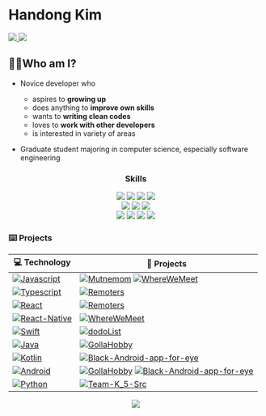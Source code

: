 # Handong Kim
<a href="https://firsteast.tistory.com/">
  <img src="https://img.shields.io/badge/-Tech%20Blog-lightgrey?style=flat-square&logo=tistory&link=https://firsteast.tistory.com/"/>
</a>
 <a href="sw.engineering@kakao.com">
  <img src="https://img.shields.io/badge/Email-FFCD00?style=flat-square&logo=Kakao&logoColor=white&link=sw.engineering@kakao.com"/>
</a>


## 🙋‍♂️Who am I?

* Novice developer who
  * aspires to <b>growing up</b>
  * does anything to <b>improve own skills</b>
  * wants to <b>writing clean codes</b>
  * loves to <b>work with other developers</b>
  * is interested in variety of areas

* Graduate student majoring in computer science, especially software engineering

<h3 align="center">Skills</h3>
<p align="center">
  <img src="https://img.shields.io/badge/-kotlin-informational"/>
  <img src="https://img.shields.io/badge/-javascript-yellow"/>
  <img src="https://img.shields.io/badge/-typescript-blue"/>
  <img src="https://img.shields.io/badge/-python-brightgreen"/><br>
  <img src="https://img.shields.io/badge/-Android-informational"/>
  <img src="https://img.shields.io/badge/-React-yellow"/>
  <img src="https://img.shields.io/badge/-React%20Native-blue"/><br>
  <img src="https://img.shields.io/badge/-Agile-black"/>
  <img src="https://img.shields.io/badge/-Git-black"/>
  <img src="https://img.shields.io/badge/-Notion-black"/>
  <img src="https://img.shields.io/badge/-Slack-black"/>
</p>


### ⌨️ Projects

<!-- START OF PROFILE STACK, DO NOT REMOVE -->
| 💻 **Technology** | 🚀 **Projects** |
| - | - |
| [![Javascript](https://img.shields.io/static/v1?label=&message=Javascript&color=F1E05A&logo=javascript&logoColor=FFFFFF)](https://www.javascript.com/) | [![Mutnemom](https://img.shields.io/static/v1?label=&message=Mutnemom&color=000605&logo=github&logoColor=FFFFFF&labelColor=000605)](https://github.com/201411108/Mutnemom) [![WhereWeMeet](https://img.shields.io/static/v1?label=&message=WhereWeMeet&color=000605&logo=github&logoColor=FFFFFF&labelColor=000605)](https://github.com/201411108/WhereWeMeet) |
| [![Typescript](https://img.shields.io/static/v1?label=&message=Typescript&color=3178C6&logo=typescript&logoColor=FFFFFF)](https://www.typescriptlang.org/) | [![Remoters](https://img.shields.io/static/v1?label=&message=Remoters&color=000605&logo=github&logoColor=FFFFFF&labelColor=000605)](https://github.com/201411108/Remoters) |
| [![React](https://img.shields.io/static/v1?label=&message=React&color=61DAFB&logo=react&logoColor=FFFFFF)](https://ko.reactjs.org/) | [![Remoters](https://img.shields.io/static/v1?label=&message=Remoters&color=000605&logo=github&logoColor=FFFFFF&labelColor=000605)](https://github.com/201411108/Remoters) |
| [![React-Native](https://img.shields.io/static/v1?label=&message=React-Native&color=61DAFB&logo=react&logoColor=FFFFFF)](https://reactnative.dev/) | [![WhereWeMeet](https://img.shields.io/static/v1?label=&message=WhereWeMeet&color=000605&logo=github&logoColor=FFFFFF&labelColor=000605)](https://github.com/201411108/WhereWeMeet) |
| [![Swift](https://img.shields.io/static/v1?label=&message=Swift&color=E45530&logo=swift&logoColor=FFFFFF)](https://swift.org/) | [![dodoList](https://img.shields.io/static/v1?label=&message=dodoList&color=000605&logo=github&logoColor=FFFFFF&labelColor=000605)](https://github.com/201411108/dodoList) |
| [![Java](https://img.shields.io/static/v1?label=&message=Java&color=E0234E&logo=java&logoColor=FFFFFF)](https://www.java.com/) | [![GollaHobby](https://img.shields.io/static/v1?label=&message=GollaHobby&color=000605&logo=github&logoColor=FFFFFF&labelColor=000605)](https://github.com/201411108/GollaHobby) |
| [![Kotlin](https://img.shields.io/static/v1?label=&message=Kotlin&color=E0234E&logo=kotlin&logoColor=FFFFFF)](https://kotlinlang.org/) | [![Black-Android-app-for-eye](https://img.shields.io/static/v1?label=&message=Black-Android-app-for-eye&color=000605&logo=github&logoColor=FFFFFF&labelColor=000605)](https://github.com/201411108/Black-Android-app-for-eye) |
| [![Android](https://img.shields.io/static/v1?label=&message=Android&color=E0234E&logo=android&logoColor=FFFFFF)](https://developer.android.com/) | [![GollaHobby](https://img.shields.io/static/v1?label=&message=GollaHobby&color=000605&logo=github&logoColor=FFFFFF&labelColor=000605)](https://github.com/201411108/GollaHobby) [![Black-Android-app-for-eye](https://img.shields.io/static/v1?label=&message=Black-Android-app-for-eye&color=000605&logo=github&logoColor=FFFFFF&labelColor=000605)](https://github.com/201411108/Black-Android-app-for-eye) |
| [![Python](https://img.shields.io/static/v1?label=&message=Python&color=23911F&logo=python&logoColor=FFFFFF)](https://www.python.org/) | [![Team-K_5-Src](https://img.shields.io/static/v1?label=&message=Team-K_5-Src&color=000605&logo=github&logoColor=FFFFFF&labelColor=000605)](https://github.com/201411108/Team-K_5-Src) |
<!-- END OF PROFILE STACK, DO NOT REMOVE -->


<a href="https://github.com/201411108"/>
 <p align="center">
  <img src="https://github-readme-stats.vercel.app/api?username=201411108&show_icons=true"/>
 </p>
</a>